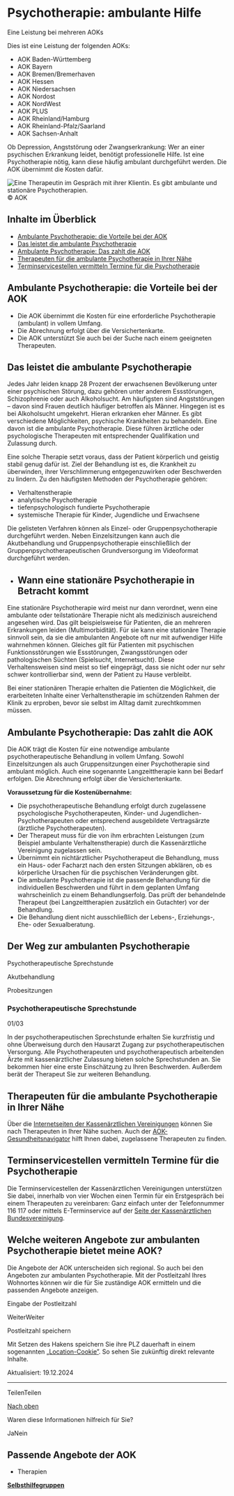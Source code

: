 # Psychotherapie: ambulante Hilfe

Eine Leistung bei mehreren AOKs

Dies ist eine Leistung der folgenden AOKs:

- AOK Baden-Württemberg
- AOK Bayern
- AOK Bremen/Bremerhaven
- AOK Hessen
- AOK Niedersachsen
- AOK Nordost
- AOK NordWest
- AOK PLUS
- AOK Rheinland/Hamburg
- AOK Rheinland-Pfalz/Saarland
- AOK Sachsen-Anhalt

Ob Depression, Angststörung oder Zwangserkrankung: Wer an einer psychischen Erkrankung leidet, benötigt professionelle Hilfe. Ist eine Psychotherapie nötig, kann diese häufig ambulant durchgeführt werden. Die AOK übernimmt die Kosten dafür.

![Eine Therapeutin im Gespräch mit ihrer Klientin. Es gibt ambulante und stationäre Psychotherapien.](https://www.aok.de/pk/magazin/cms/fileadmin/_processed_/0/0/csm_ambulante-psychotherapie_46b4428670.jpg.webp)© AOK

## Inhalte im Überblick

- [Ambulante Psychotherapie: die Vorteile bei der AOK](https://www.aok.de/pk/leistungen/therapien/psychotherapie-ambulant/#c1590607059)
- [Das leistet die ambulante Psychotherapie](https://www.aok.de/pk/leistungen/therapien/psychotherapie-ambulant/#c1590607060)
- [Ambulante Psychotherapie: Das zahlt die AOK](https://www.aok.de/pk/leistungen/therapien/psychotherapie-ambulant/#c1590607063)
- [Therapeuten für die ambulante Psychotherapie in Ihrer Nähe](https://www.aok.de/pk/leistungen/therapien/psychotherapie-ambulant/#c1590619205)
- [Terminservicestellen vermitteln Termine für die Psychotherapie](https://www.aok.de/pk/leistungen/therapien/psychotherapie-ambulant/#c1590607069)

## Ambulante Psychotherapie: die Vorteile bei der AOK

- Die AOK übernimmt die Kosten für eine erforderliche Psychotherapie (ambulant) in vollem Umfang.
- Die Abrechnung erfolgt über die Versichertenkarte.
- Die AOK unterstützt Sie auch bei der Suche nach einem geeigneten Therapeuten.

## Das leistet die ambulante Psychotherapie

Jedes Jahr leiden knapp 28 Prozent der erwachsenen Bevölkerung unter einer psychischen Störung, dazu gehören unter anderem Essstörungen, Schizophrenie oder auch Alkoholsucht. Am häufigsten sind Angststörungen – davon sind Frauen deutlich häufiger betroffen als Männer. Hingegen ist es bei Alkoholsucht umgekehrt. Hieran erkranken eher Männer. Es gibt verschiedene Möglichkeiten, psychische Krankheiten zu behandeln. Eine davon ist die ambulante Psychotherapie. Diese führen ärztliche oder psychologische Therapeuten mit entsprechender Qualifikation und Zulassung durch.

Eine solche Therapie setzt voraus, dass der Patient körperlich und geistig stabil genug dafür ist. Ziel der Behandlung ist es, die Krankheit zu überwinden, ihrer Verschlimmerung entgegenzuwirken oder Beschwerden zu lindern. Zu den häufigsten Methoden der Psychotherapie gehören:

- Verhaltenstherapie
- analytische Psychotherapie
- tiefenpsychologisch fundierte Psychotherapie
- systemische Therapie für Kinder, Jugendliche und Erwachsene

Die gelisteten Verfahren können als Einzel- oder Gruppenpsychotherapie durchgeführt werden. Neben Einzelsitzungen kann auch die Akutbehandlung und Gruppenpsychotherapie einschließlich der Gruppenpsychotherapeutischen Grundversorgung im Videoformat durchgeführt werden.

- ## Wann eine stationäre Psychotherapie in Betracht kommt









Eine stationäre Psychotherapie wird meist nur dann verordnet, wenn eine ambulante oder teilstationäre Therapie nicht als medizinisch ausreichend angesehen wird. Das gilt beispielsweise für Patienten, die an mehreren Erkrankungen leiden (Multimorbidität). Für sie kann eine stationäre Therapie sinnvoll sein, da sie die ambulanten Angebote oft nur mit aufwendiger Hilfe wahrnehmen können. Gleiches gilt für Patienten mit psychischen Funktionsstörungen wie Essstörungen, Zwangsstörungen oder pathologischen Süchten (Spielsucht, Internetsucht). Diese Verhaltensweisen sind meist so tief eingeprägt, dass sie nicht oder nur sehr schwer kontrollierbar sind, wenn der Patient zu Hause verbleibt.



Bei einer stationären Therapie erhalten die Patienten die Möglichkeit, die erarbeiteten Inhalte einer Verhaltenstherapie im schützenden Rahmen der Klinik zu erproben, bevor sie selbst im Alltag damit zurechtkommen müssen.


## Ambulante Psychotherapie: Das zahlt die AOK

Die AOK trägt die Kosten für eine notwendige ambulante psychotherapeutische Behandlung in vollem Umfang. Sowohl Einzelsitzungen als auch Gruppensitzungen einer Psychotherapie sind ambulant möglich. Auch eine sogenannte Langzeittherapie kann bei Bedarf erfolgen. Die Abrechnung erfolgt über die Versichertenkarte.

**Voraussetzung für die Kostenübernahme:**

- Die psychotherapeutische Behandlung erfolgt durch zugelassene psychologische Psychotherapeuten, Kinder- und Jugendlichen-Psychotherapeuten oder entsprechend ausgebildete Vertragsärzte (ärztliche Psychotherapeuten).
- Der Therapeut muss für die von ihm erbrachten Leistungen (zum Beispiel ambulante Verhaltenstherapie) durch die Kassenärztliche Vereinigung zugelassen sein.
- Übernimmt ein nichtärztlicher Psychotherapeut die Behandlung, muss ein Haus- oder Facharzt nach den ersten Sitzungen abklären, ob es körperliche Ursachen für die psychischen Veränderungen gibt.
- Die ambulante Psychotherapie ist die passende Behandlung für die individuellen Beschwerden und führt in dem geplanten Umfang wahrscheinlich zu einem Behandlungserfolg. Das prüft der behandelnde Therapeut (bei Langzeittherapien zusätzlich ein Gutachter) vor der Behandlung.
- Die Behandlung dient nicht ausschließlich der Lebens-, Erziehungs-, Ehe- oder Sexualberatung.

## Der Weg zur ambulanten Psychotherapie

Psychotherapeutische Sprechstunde

Akutbehandlung

Probesitzungen

### Psychotherapeutische Sprechstunde

01/03

In der psychotherapeutischen Sprechstunde erhalten Sie kurzfristig und ohne Überweisung durch den Hausarzt Zugang zur psychotherapeutischen Versorgung. Alle Psychotherapeuten und psychotherapeutisch arbeitenden Ärzte mit kassenärztlicher Zulassung bieten solche Sprechstunden an. Sie bekommen hier eine erste Einschätzung zu Ihren Beschwerden. Außerdem berät der Therapeut Sie zur weiteren Behandlung.

## Therapeuten für die ambulante Psychotherapie in Ihrer Nähe

Über die [Internetseiten der Kassenärztlichen Vereinigungen](https://www.kbv.de/html/arztsuche.php "Externer Link. Die Arztsuche der KBV öffnet sich in einem neuen Fenster.") können Sie nach Therapeuten in Ihrer Nähe suchen. Auch der [AOK-Gesundheitsnavigator](https://www.aok.de/gp/gesundheitsnavigator "Der AOK-Gesundheitsnavigator öffnet sich.") hilft Ihnen dabei, zugelassene Therapeuten zu finden.

## Terminservicestellen vermitteln Termine für die Psychotherapie

Die Terminservicestellen der Kassenärztlichen Vereinigungen unterstützen Sie dabei, innerhalb von vier Wochen einen Termin für ein Erstgespräch bei einem Therapeuten zu vereinbaren: Ganz einfach unter der Telefonnummer 116 117 oder mittels E-Terminservice auf der [Seite der Kassenärztlichen Bundesvereinigung](https://www.kbv.de/html/terminservicestellen.php "Externer Link. Der Terminservice der KBV öffnet sich in einem neuen Fenster.").

## Welche weiteren Angebote zur ambulanten Psychotherapie bietet meine AOK?

Die Angebote der AOK unterscheiden sich regional. So auch bei den Angeboten zur ambulanten Psychotherapie. Mit der Postleitzahl Ihres Wohnortes können wir die für Sie zuständige AOK ermitteln und die passenden Angebote anzeigen.

Eingabe der Postleitzahl

WeiterWeiter

Postleitzahl speichern

Mit Setzen des Hakens speichern Sie ihre PLZ dauerhaft in einem sogenannten [„Location-Cookie”](https://www.aok.de/pk/rechtliches/datenschutzerklaerung/). So sehen Sie zukünftig direkt relevante Inhalte.

Aktualisiert: 19.12.2024

* * *

TeilenTeilen

[Nach oben](https://www.aok.de/pk/leistungen/therapien/psychotherapie-ambulant/#main-content)

Waren diese Informationen hilfreich für Sie?

JaNein

## Passende Angebote der AOK

- Therapien

[**Selbsthilfegruppen**](https://www.aok.de/pk/leistungen/therapien/selbsthilfegruppen/)